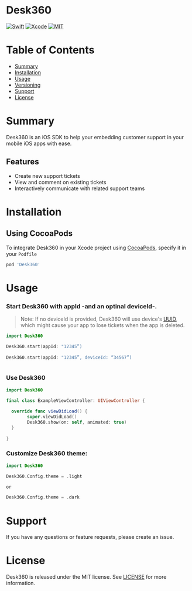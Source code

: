 # Desk360

<p align="left">
  <a href="https://swift.org"><img src="https://img.shields.io/badge/Swift-5-orange.svg" alt="Swift"/></a>
  <a href="https://developer.apple.com/xcode"><img src="https://img.shields.io/badge/Xcode-10-blue.svg" alt="Xcode"></a>
  <a href="https://github.com/Teknasyon-Teknoloji/desk360-ios-sdk/blob/master/LICENSE"><img src="https://img.shields.io/badge/License-MIT-red.svg" alt="MIT"></a>
</p>

# Table of Contents

- [Summary](#summary)
- [Installation](#installation)
- [Usage](#usage)
- [Versioning](#installation)
- [Support](#installation)
- [License](#license)

# Summary

Desk360 is an iOS SDK to help your embedding customer support in your mobile iOS apps with ease.

## Features

- Create new support tickets
- View and comment on existing tickets
- Interactively communicate with related support teams

# Installation

## Using CocoaPods

To integrate Desk360 in your Xcode project using [CocoaPods](https://cocoapods.org), specify it in your `Podfile`

```ruby
pod 'Desk360'
```

# Usage

### Start Desk360 with appId -and an optinal deviceId-.

> Note: If no deviceId is provided, Desk360 will use device's [UUID](https://developer.apple.com/documentation/foundation/uuid), which might cause your app to lose tickets when the app is deleted.

```swift
import Desk360

Desk360.start(appId: "12345”)
              
Desk360.start(appId: "12345”, deviceId: “34567”)
              
```

### Use Desk360


```swift
import Desk360

final class ExampleViewController: UIViewController {
 
  override func viewDidLoad() {
        super.viewDidLoad()
        Desk360.show(on: self, animated: true)
  }
  
}

```

### Customize Desk360 theme:

```swift
import Desk360

Desk360.Config.theme = .light

or 

Desk360.Config.theme = .dark
```

# Support

If you have any questions or feature requests, please create an issue.

# License

Desk360 is released under the MIT license. See [LICENSE](https://github.com/Teknasyon-Teknoloji/desk360-ios-sdk/blob/master/LICENSE) for more information.
